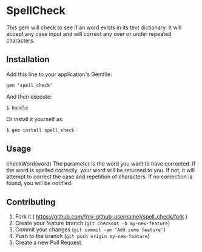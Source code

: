 # SpellCheck

This gem will check to see if an word exists in its text dictionary.  It will accept any case input and will correct
any over or under repeated characters.

## Installation

Add this line to your application's Gemfile:

    gem 'spell_check'

And then execute:

    $ bundle

Or install it yourself as:

    $ gem install spell_check

## Usage

checkWord(word)  The parameter is the word you want to have corrected.  If the word is spelled correctly, your word will
be returned to you.  If not, it will attempt to correct the case and repetition of characters.  If no correction
is found, you will be notified.

## Contributing

1. Fork it ( https://github.com/[my-github-username]/spell_check/fork )
2. Create your feature branch (`git checkout -b my-new-feature`)
3. Commit your changes (`git commit -am 'Add some feature'`)
4. Push to the branch (`git push origin my-new-feature`)
5. Create a new Pull Request
